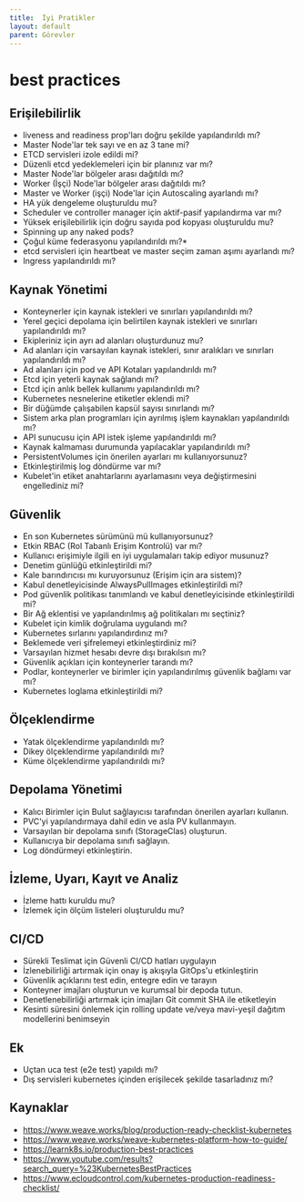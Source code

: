 ```yaml
---
title:  İyi Pratikler
layout: default
parent: Görevler
---
```


# best practices

## Erişilebilirlik

* liveness and readiness prop'ları doğru şekilde yapılandırıldı mı?
* Master Node'lar tek sayı ve en az 3 tane mi?
* ETCD servisleri izole edildi mi?
* Düzenli etcd yedeklemeleri için bir planınız var mı?
* Master Node'lar bölgeler arası dağıtıldı mı?
* Worker (İşçi) Node'lar bölgeler arası dağıtıldı mı? 
* Master ve Worker (işçi) Node'lar için Autoscaling ayarlandı mı?
* HA yük dengeleme oluşturuldu mu?
* Scheduler ve controller manager için aktif-pasif yapılandırma var mı?
* Yüksek erişilebilirlik için doğru sayıda pod kopyası oluşturuldu mu?
* Spinning up any naked pods?
* Çoğul küme federasyonu yapılandırıldı mı?* 
* etcd servisleri için heartbeat ve master seçim zaman aşımı ayarlandı mı?
* Ingress yapılandırıldı mı?

## Kaynak Yönetimi

* Konteynerler için kaynak istekleri ve sınırları yapılandırıldı mı?
* Yerel geçici depolama için belirtilen kaynak istekleri ve sınırları yapılandırıldı mı?
* Ekipleriniz için ayrı ad alanları oluşturdunuz mu?
* Ad alanları için varsayılan kaynak istekleri, sınır aralıkları ve sınırları yapılandırıldı mı?
* Ad alanları için pod ve API Kotaları yapılandırıldı mı?
* Etcd için yeterli kaynak sağlandı mı?
* Etcd için anlık bellek kullanımı yapılandırıldı mı?
* Kubernetes nesnelerine etiketler eklendi mi?
* Bir düğümde çalışabilen kapsül sayısı sınırlandı mı?
* Sistem arka plan programları için ayrılmış işlem kaynakları yapılandırıldı mı?
* API sunucusu için API istek işleme yapılandırıldı mı?
* Kaynak kalmaması durumunda yapılacaklar yapılandırıldı mı?
* PersistentVolumes için önerilen ayarları mı kullanıyorsunuz?
* Etkinleştirilmiş log döndürme var mı?
* Kubelet'in etiket anahtarlarını ayarlamasını veya değiştirmesini engellediniz mi?

## Güvenlik
* En son Kubernetes sürümünü mü kullanıyorsunuz?
* Etkin RBAC (Rol Tabanlı Erişim Kontrolü) var mı?
* Kullanıcı erişimiyle ilgili en iyi uygulamaları takip ediyor musunuz?
* Denetim günlüğü etkinleştirildi mi?
* Kale barındırıcısı mı kuruyorsunuz (Erişim için ara sistem)?
* Kabul denetleyicisinde AlwaysPullImages etkinleştirildi mi?
* Pod güvenlik politikası tanımlandı ve kabul denetleyicisinde etkinleştirildi mi?
* Bir Ağ eklentisi ve yapılandırılmış ağ politikaları mı seçtiniz?
* Kubelet için kimlik doğrulama uygulandı mı?
* Kubernetes sırlarını yapılandırdınız mı?
* Beklemede veri şifrelemeyi etkinleştirdiniz mi?
* Varsayılan hizmet hesabı devre dışı bırakılsın mı?
* Güvenlik açıkları için konteynerler tarandı mı?
* Podlar, konteynerler ve birimler için yapılandırılmış güvenlik bağlamı var mı?
* Kubernetes loglama etkinleştirildi mi?

## Ölçeklendirme

* Yatak ölçeklendirme yapılandırıldı mı?
* Dikey ölçeklendirme yapılandırıldı mı?
* Küme ölçeklendirme yapılandırıldı mı?

## Depolama Yönetimi

* Kalıcı Birimler için Bulut sağlayıcısı tarafından önerilen ayarları kullanın.
* PVC'yi yapılandırmaya dahil edin ve asla PV kullanmayın.
* Varsayılan bir depolama sınıfı (StorageClas) oluşturun.
* Kullanıcıya bir depolama sınıfı sağlayın.
* Log döndürmeyi etkinleştirin.

## İzleme, Uyarı, Kayıt ve Analiz

* İzleme hattı kuruldu mu?
* İzlemek için ölçüm listeleri oluşturuldu mu?

## CI/CD

* Sürekli Teslimat için Güvenli CI/CD hatları uygulayın
* İzlenebilirliği artırmak için onay iş akışıyla GitOps'u etkinleştirin
* Güvenlik açıklarını test edin, entegre edin ve tarayın
* Konteyner imajları oluşturun ve kurumsal bir depoda tutun.
* Denetlenebilirliği artırmak için imajları Git commit SHA ile etiketleyin
* Kesinti süresini önlemek için rolling update ve/veya mavi-yeşil dağıtım modellerini benimseyin

## Ek

* Uçtan uca test (e2e test) yapıldı mı?
* Dış servisleri kubernetes içinden erişilecek şekilde tasarladınız mı?


## Kaynaklar

* https://www.weave.works/blog/production-ready-checklist-kubernetes
* https://www.weave.works/weave-kubernetes-platform-how-to-guide/
* https://learnk8s.io/production-best-practices
* https://www.youtube.com/results?search_query=%23KubernetesBestPractices
* https://www.ecloudcontrol.com/kubernetes-production-readiness-checklist/